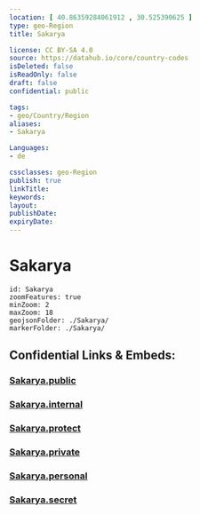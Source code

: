 ```yaml
---
location: [ 40.86359284061912 , 30.525390625 ] 
type: geo-Region
title: Sakarya

license: CC BY-SA 4.0
source: https://datahub.io/core/country-codes
isDeleted: false
isReadOnly: false
draft: false
confidential: public

tags:
- geo/Country/Region
aliases:
- Sakarya

Languages:
- de

cssclasses: geo-Region
publish: true
linkTitle: 
keywords: 
layout: 
publishDate: 
expiryDate: 
---
```


# Sakarya

```leaflet
id: Sakarya
zoomFeatures: true 
minZoom: 2 
maxZoom: 18
geojsonFolder: ./Sakarya/
markerFolder: ./Sakarya/
```


## Confidential Links & Embeds: 

### [Sakarya.public](/_public/\Earth\Continent\Europe\Europe~East\Turkey\Provinces~TurkeySakarya.public.md) 

### [Sakarya.internal](/_internal/\Earth\Continent\Europe\Europe~East\Turkey\Provinces~TurkeySakarya.internal.md) 

### [Sakarya.protect](/_protect/\Earth\Continent\Europe\Europe~East\Turkey\Provinces~TurkeySakarya.protect.md) 

### [Sakarya.private](/_private/\Earth\Continent\Europe\Europe~East\Turkey\Provinces~TurkeySakarya.private.md) 

### [Sakarya.personal](/_personal/\Earth\Continent\Europe\Europe~East\Turkey\Provinces~TurkeySakarya.personal.md) 

### [Sakarya.secret](/_secret/\Earth\Continent\Europe\Europe~East\Turkey\Provinces~TurkeySakarya.secret.md)

